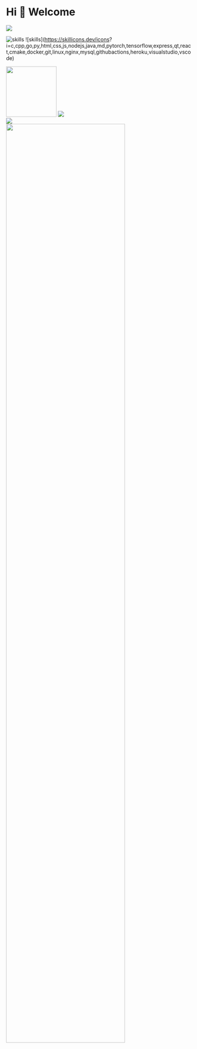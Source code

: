 # Hi 🎉 Welcome

<img src="https://readme-typing-svg.herokuapp.com/?lines=Welcome,%20visitor!;Hello%20Github%20World!&font=Roboto" />

![skills](https://skillicons.dev/icons?i=c,cpp,go,py,html,css,js,nodejs,java,md,pytorch,tensorflow,express,qt,react,cmake,docker,git,linux,nginx,mysql,githubactions,heroku,visualstudio,vscode)
![skills](https://skillicons.dev/icons?
i=c,cpp,go,py,html,css,js,nodejs,java,md,pytorch,tensorflow,express,qt,react,cmake,docker,git,linux,nginx,mysql,githubactions,heroku,visualstudio,vscode)

<div> <img height="137px" src="https://github-readme-stats.vercel.app/api?username=Cokeysama&hide_title=true&hide_border=true&show_icons=trueline_height=21&text_color=000&icon_color=000&bg_color=0,ea6161,ffc64d,fffc4d,52fa5a&theme=graywhite" /> 
<img src="https://github-readme-stats.vercel.app/api/top-langs/?username=Cokeysama&hide_title=true&hide_border=true&layout=compact&langs_count=6&text_color=000&icon_color=fff&bg_color=0,52fa5a,4dfcff,c64dff&theme=graywhite" /> 
</div>
<div>
    <img  src="https://github-readme-streak-stats.herokuapp.com/?user=Cokeysama&theme=dark&hide_border=true" />
    
</div>
<div>
    <img src="https://github-readme-activity-graph.cyclic.app/graph?username=Cokeysama&theme=react-dark" width="80%"/>
</div>

